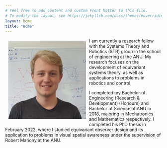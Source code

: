 ```yaml
---
# Feel free to add content and custom Front Matter to this file.
# To modify the layout, see https://jekyllrb.com/docs/themes/#overriding-theme-defaults
layout: home
title: "Home"
---
```


<img align='left' style="padding:10px;" src="assets/mugshot.jpg" alt="Profile Picture" width="250"/>

I am currently a research fellow with the Systems Theory and Robotics (STR) group in the school of engineering at the ANU. My research focuses on the development of equivariant systems theory, as well as applications to problems in robotics and control.

I completed my Bachelor of Engineering (Research & Development) (Honours) and Bachelor of Science at ANU in 2018, majoring in Mechatronics and Mathematics respectively. I completed his PhD thesis in February 2022, where I studied equivariant observer design and its application to problems in visual spatial awareness under the supervision of Robert Mahony at the ANU.

<!-- For a lift of my publications, please visit my [Google Scholar profile]({{site.scholar_url}}). -->

